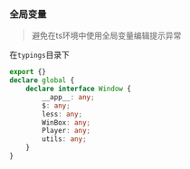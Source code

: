 ### 全局变量

> 避免在ts环境中使用全局变量编辑提示异常

在`typings`目录下

```ts
export {}
declare global {
    declare interface Window {
        __app__: any;
        $: any;
        less: any;
        WinBox: any;
        Player: any;
        utils: any;
    }
}
```
